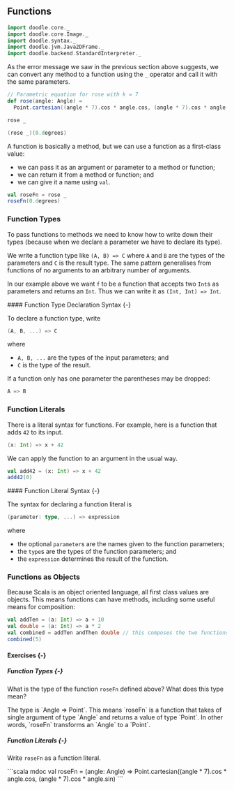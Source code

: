 ## Functions

```scala mdoc:invisible
import doodle.core._
import doodle.core.Image._
import doodle.syntax._
import doodle.jvm.Java2DFrame._
import doodle.backend.StandardInterpreter._
```

As the error message we saw in the previous section above suggests, we can convert any method to a function using the `_` operator and call it with the same parameters.


```scala mdoc:silent
// Parametric equation for rose with k = 7
def rose(angle: Angle) =
  Point.cartesian((angle * 7).cos * angle.cos, (angle * 7).cos * angle.sin)
```
```scala mdoc
rose _

(rose _)(0.degrees)
```

A function is basically a method, but we can use a function as a first-class value:

- we can pass it as an argument or parameter to a method or function; 
- we can return it from a method or function; and
- we can give it a name using `val`.

```scala mdoc
val roseFn = rose _
roseFn(0.degrees)
```


### Function Types

To pass functions to methods we need to know how to write down their types (because when we declare a parameter we have to declare its type).

We write a function type like `(A, B) => C` where `A` and `B` are the types of the parameters and `C` is the result type. 
The same pattern generalises from functions of no arguments to an arbitrary number of arguments.

In our example above we want `f` to be a function that accepts two `Int`s as parameters and returns an `Int`. Thus we can write it as `(Int, Int) => Int`.

<div class="callout callout-info">
#### Function Type Declaration Syntax {-}

To declare a function type, write

```scala
(A, B, ...) => C
```

where

- `A, B, ...` are the types of the input parameters; and
- `C` is the type of the result.

If a function only has one parameter the parentheses may be dropped:

```scala
A => B
```
</div>


### Function Literals

There is a literal syntax for functions. 
For example, here is a function that adds `42` to its input.

```scala mdoc
(x: Int) => x + 42
```

We can apply the function to an argument in the usual way.

```scala mdoc
val add42 = (x: Int) => x + 42
add42(0)
```

<div class="callout callout-info">
#### Function Literal Syntax {-}

The syntax for declaring a function literal is

```scala
(parameter: type, ...) => expression
```

where
- the optional `parameter`s are the names given to the function parameters;
- the `type`s are the types of the function parameters; and
- the `expression` determines the result of the function.
</div>


### Functions as Objects

Because Scala is an object oriented language, all first class values are objects.
This means functions can have methods, including some useful means for composition:

```scala mdoc
val addTen = (a: Int) => a + 10
val double = (a: Int) => a * 2
val combined = addTen andThen double // this composes the two functions
combined(5)
```

#### Exercises {-}

##### Function Types {-}

What is the type of the function `roseFn` defined above? What does this type mean?

<div class="solution">
The type is `Angle => Point`. This means `roseFn` is a function that takes of single argument of type `Angle` and returns a value of type `Point`. In other words, `roseFn` transforms an `Angle` to a `Point`.
</div>

##### Function Literals {-}

Write `roseFn` as a function literal.

<div class="solution">
```scala mdoc
val roseFn = (angle: Angle) =>
  Point.cartesian((angle * 7).cos * angle.cos, (angle * 7).cos * angle.sin)
```
</div>


